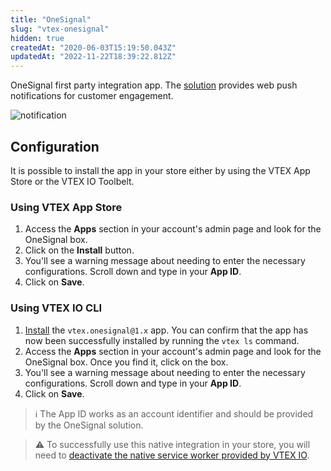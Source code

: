 ```yaml
---
title: "OneSignal"
slug: "vtex-onesignal"
hidden: true
createdAt: "2020-06-03T15:19:50.043Z"
updatedAt: "2022-11-22T18:39:22.812Z"
---
```


OneSignal first party integration app. The [solution](https://onesignal.com/) provides web push notifications for customer engagement.

![notification](https://user-images.githubusercontent.com/284515/88438151-68a06f80-cdde-11ea-8624-2626d8464f5d.png)

## Configuration

It is possible to install the app in your store either by using the VTEX App Store or the VTEX IO Toolbelt.

### Using VTEX App Store

1. Access the **Apps** section in your account's admin page and look for the OneSignal box.
2. Click on the **Install** button.
3. You'll see a warning message about needing to enter the necessary configurations. Scroll down and type in your **App ID**.
4. Click on **Save**.

### Using VTEX IO CLI

1. [Install](/docs/guides/vtex-io-documentation-installing-an-app) the `vtex.onesignal@1.x` app. You can confirm that the app has now been successfully installed by running the `vtex ls` command.
2. Access the **Apps** section in your account's admin page and look for the OneSignal box. Once you find it, click on the box.
4. You'll see a warning message about needing to enter the necessary configurations. Scroll down and type in your **App ID**.
5. Click on **Save**.

> ℹ️️ The App ID works as an account identifier and should be provided by the OneSignal solution.

> ⚠️ To successfully use this native integration in your store, you will need to [deactivate the native service worker provided by VTEX IO](/docs/guides/vtex-io-documentation-deactivating-the-vtex-io-native-service-worker).

